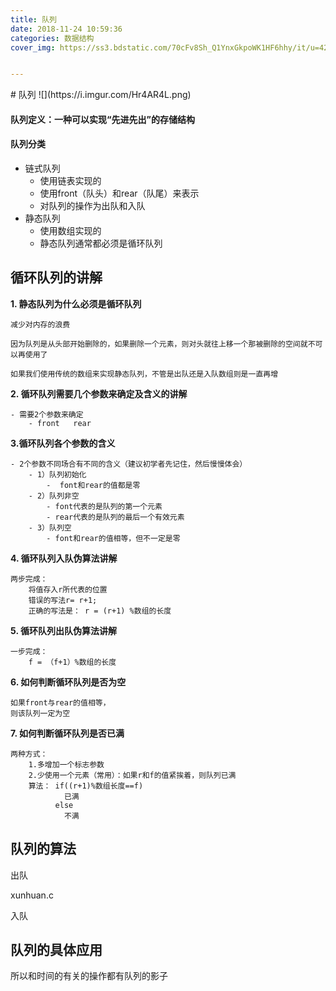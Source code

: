 ```yaml
---
title: 队列
date: 2018-11-24 10:59:36
categories: 数据结构
cover_img: https://ss3.bdstatic.com/70cFv8Sh_Q1YnxGkpoWK1HF6hhy/it/u=4252096605,2058089716&fm=26&gp=0.jpg


---
```



<meta name="referrer" content="no-referre"/>
# 队列
![](https://i.imgur.com/Hr4AR4L.png)

<!-- more -->
#### 队列定义：一种可以实现“先进先出”的存储结构
#### 队列分类
   
- 链式队列
	- 使用链表实现的
	- 使用front（队头）和rear（队尾）来表示
	- 对队列的操作为出队和入队
- 静态队列
	- 使用数组实现的
	- 静态队列通常都必须是循环队列

## 循环队列的讲解
	
**1. 静态队列为什么必须是循环队列**

	减少对内存的浪费

	因为队列是从头部开始删除的，如果删除一个元素，则对头就往上移一个那被删除的空间就不可以再使用了

	如果我们使用传统的数组来实现静态队列，不管是出队还是入队数组则是一直再增

**2. 循环队列需要几个参数来确定及含义的讲解**

	- 需要2个参数来确定
		- front   rear	

**3.循环队列各个参数的含义**

	- 2个参数不同场合有不同的含义（建议初学者先记住，然后慢慢体会）
		- 1）队列初始化
			-  font和rear的值都是零
		- 2）队列非空
			- font代表的是队列的第一个元素
			- rear代表的是队列的最后一个有效元素
		- 3）队列空
			- font和rear的值相等，但不一定是零

**4. 循环队列入队伪算法讲解**
	
	两步完成：
		将值存入r所代表的位置
		错误的写法r= r+1;
		正确的写法是： r = (r+1) %数组的长度

**5. 循环队列出队伪算法讲解**

	一步完成：
		f = （f+1）%数组的长度

**6. 如何判断循环队列是否为空**

	如果front与rear的值相等，
	则该队列一定为空

**7. 如何判断循环队列是否已满**
  
	两种方式：
		1.多增加一个标志参数
		2.少使用一个元素（常用）：如果r和f的值紧挨着，则队列已满
		算法： if((r+1)%数组长度==f)
				已满
			  else
				不满

## 队列的算法
出队

 xunhuan.c

入队

## 队列的具体应用
	
所以和时间的有关的操作都有队列的影子

